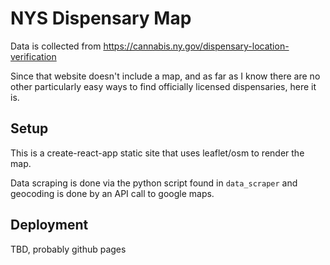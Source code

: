# NYS Dispensary Map

Data is collected from https://cannabis.ny.gov/dispensary-location-verification

Since that website doesn't include a map, and as far as I know there are no other particularly easy ways to find officially licensed dispensaries, here it is.

## Setup
This is a create-react-app static site that uses leaflet/osm to render the map.

Data scraping is done via the python script found in `data_scraper` and geocoding is done by an API call to google maps.

## Deployment
TBD, probably github pages
